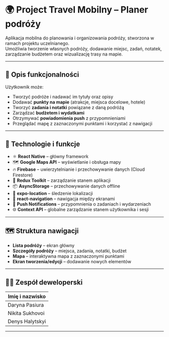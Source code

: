# 🌍 Project Travel Mobilny – **Planer podróży**

Aplikacja mobilna do planowania i organizowania podróży, stworzona w ramach projektu uczelnianego.  
Umożliwia tworzenie własnych podróży, dodawanie miejsc, zadań, notatek, zarządzanie budżetem oraz wizualizację trasy na mapie.

---

## 📌 **Opis funkcjonalności**
Użytkownik może:
- Tworzyć podróże i nadawać im tytuły oraz opisy
- Dodawać **punkty na mapie** (atrakcje, miejsca docelowe, hotele)
- Tworzyć **zadania i notatki** powiązane z daną podróżą
- Zarządzać **budżetem i wydatkami**
- Otrzymywać **powiadomienia push** z przypomnieniami
- Przeglądać mapę z zaznaczonymi punktami i korzystać z nawigacji

---

## 🚀 **Technologie i funkcje**

- ⚛️ **React Native** – główny framework
- 🗺️ **Google Maps API** – wyświetlanie i obsługa mapy
- 🔥 **Firebase** – uwierzytelnianie i przechowywanie danych (Cloud Firestore)
- 🧠 **Redux Toolkit** – zarządzanie stanem aplikacji
- 📦 **AsyncStorage** – przechowywanie danych offline
- 📍 **expo-location** – śledzenie lokalizacji
- 🧭 **react-navigation** – nawigacja między ekranami
- 🔔 **Push Notifications** – przypomnienia o zadaniach i wydarzeniach
- 🌐 **Context API** – globalne zarządzanie stanem użytkownika i sesji

---

## 🗺️ **Struktura nawigacji**

- **Lista podróży** – ekran główny
- **Szczegóły podróży** – miejsca, zadania, notatki, budżet
- **Mapa** – interaktywna mapa z zaznaczonymi punktami
- **Ekran tworzenia/edycji** – dodawanie nowych elementów

---

## 👨‍💻 **Zespół deweloperski**

| Imię i nazwisko       |
|-----------------------|
| Daryna Pasiura        |
| Nikita Sukhovoi       |
| Denys Halytskyi       |

---



